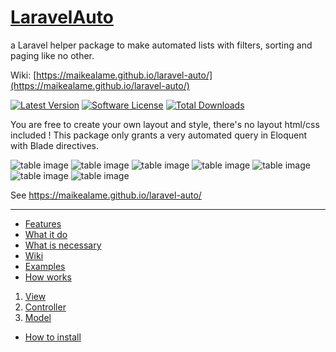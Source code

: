 # [LaravelAuto](https://maikealame.github.io/laravel-auto/)
a Laravel helper package to make automated lists with filters, sorting and paging like no other. 

Wiki: [https://maikealame.github.io/laravel-auto/](https://maikealame.github.io/laravel-auto/)

[![Latest Version](https://img.shields.io/github/release/maikealame/laravel-auto.svg?style=flat-square)](https://github.com/maikealame/laravel-auto/releases)
[![Software License](https://img.shields.io/badge/license-MIT-brightgreen.svg?style=flat-square)](LICENSE.md)
[![Total Downloads](https://img.shields.io/packagist/dt/maikealame/laravel-auto.svg?style=flat-square)](https://packagist.org/packages/maikealame/laravel-auto)


You are free to create your own layout and style, there's no layout html/css included !
This package only grants a very automated query in Eloquent with Blade directives.

![table image](https://raw.githubusercontent.com/maikealame/laravel-auto/master/docs/images/examples/1.png)
![table image](https://raw.githubusercontent.com/maikealame/laravel-auto/master/docs/images/examples/2.png)
![table image](https://raw.githubusercontent.com/maikealame/laravel-auto/master/docs/images/examples/3.png)
![table image](https://raw.githubusercontent.com/maikealame/laravel-auto/master/docs/images/examples/4.png)
![table image](https://raw.githubusercontent.com/maikealame/laravel-auto/master/docs/images/examples/5.png)
![table image](https://raw.githubusercontent.com/maikealame/laravel-auto/master/docs/images/examples/6_code.png)
![table image](https://raw.githubusercontent.com/maikealame/laravel-auto/master/docs/images/examples/6.png)

See https://maikealame.github.io/laravel-auto/

---

- [Features](https://maikealame.github.io/laravel-auto#features)
- [What it do](https://maikealame.github.io/laravel-auto#what-it-do)
- [What is necessary](https://maikealame.github.io/laravel-auto#what-is-necessary)
- [Wiki](https://maikealame.github.io/laravel-auto#wiki)
- [Examples](https://maikealame.github.io/laravel-auto#example)
- [How works](https://maikealame.github.io/laravel-auto#how-works)
1. [View](https://maikealame.github.io/laravel-auto#view)
2. [Controller](https://maikealame.github.io/laravel-auto#controller)
3. [Model](https://maikealame.github.io/laravel-auto#model)
- [How to install](https://maikealame.github.io/laravel-auto#how-to-install)
